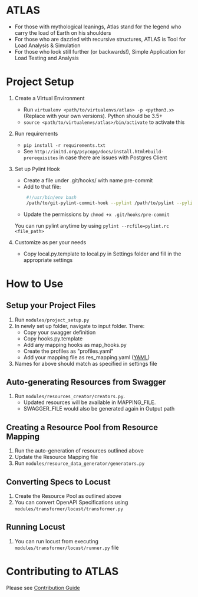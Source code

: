 ATLAS
=======

- For those with mythological leanings, Atlas stand for the legend who carry the load of Earth on his shoulders
- For those who are dazzled with recursive structures, ATLAS is Tool for Load Analysis & Simulation
- For those who look still further (or backwards!), Simple Application for Load Testing and Analysis


Project Setup
======

1. Create a Virtual Environment
    - Run `virtualenv <path/to/virtualenvs/atlas> -p <python3.x>`
     (Replace <variables> with your own versions). Python should be 3.5+
    - `source <path/to/virtualenvs/atlas>/bin/activate` to activate this

2. Run requirements
    - `pip install -r requirements.txt`
    - See `http://initd.org/psycopg/docs/install.html#build-prerequisites` in case there are issues with Postgres Client

3. Set up Pylint Hook
    - Create a file under .git/hooks/ with name pre-commit
    - Add to that file:
       ```bash
        #!/usr/bin/env bash
        /path/to/git-pylint-commit-hook --pylint /path/to/pylint --pylintrc pylint.rc
       ```
    - Update the permissions by `chmod +x .git/hooks/pre-commit`

    You can run pylint anytime by using `pylint --rcfile=pylint.rc <file_path>`

4. Customize as per your needs
    - Copy local.py.template to local.py in Settings folder and fill in the appropriate settings


How to Use
===========

Setup your Project Files
-------
1. Run `modules/project_setup.py`
1. In newly set up folder, navigate to input folder. There:
    - Copy your swagger definition
    - Copy hooks.py.template
    - Add any mapping hooks as map_hooks.py
    - Create the profiles as "profiles.yaml"
    - Add your mapping file as res_mapping.yaml ([YAML](docs/yaml.md))
1. Names for above should match as specified in settings file

Auto-generating Resources from Swagger
------
1. Run `modules/resources_creator/creators.py`.
    - Updated resources will be available in MAPPING_FILE.
    - SWAGGER_FILE would also be generated again in Output path

Creating a Resource Pool from Resource Mapping
-----
1. Run the auto-generation of resources outlined above
1. Update the Resource Mapping file
1. Run `modules/resource_data_generator/generators.py`

Converting Specs to Locust
------
1. Create the Resource Pool as outlined above
1. You can convert OpenAPI Specifications using `modules/transformer/locust/transformer.py`

Running Locust
------
1. You can run locust from executing `modules/transformer/locust/runner.py` file


Contributing to ATLAS
=========

Please see [Contribution Guide](docs/Contributing.md)
